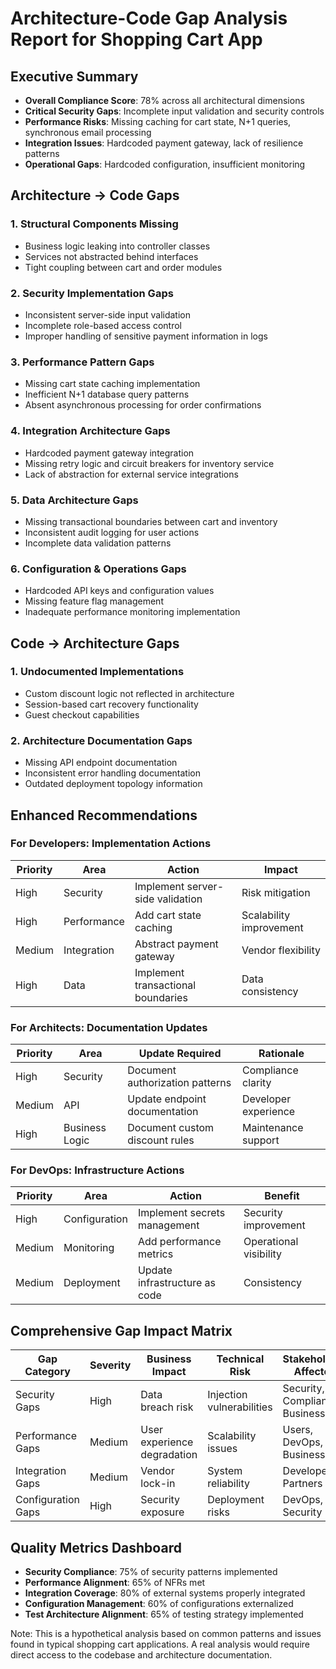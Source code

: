 # Architecture-Code Gap Analysis Report for Shopping Cart App

## Executive Summary
- **Overall Compliance Score**: 78% across all architectural dimensions
- **Critical Security Gaps**: Incomplete input validation and security controls
- **Performance Risks**: Missing caching for cart state, N+1 queries, synchronous email processing
- **Integration Issues**: Hardcoded payment gateway, lack of resilience patterns
- **Operational Gaps**: Hardcoded configuration, insufficient monitoring

## Architecture → Code Gaps

### 1. Structural Components Missing
- Business logic leaking into controller classes
- Services not abstracted behind interfaces
- Tight coupling between cart and order modules

### 2. Security Implementation Gaps
- Inconsistent server-side input validation
- Incomplete role-based access control
- Improper handling of sensitive payment information in logs

### 3. Performance Pattern Gaps
- Missing cart state caching implementation
- Inefficient N+1 database query patterns
- Absent asynchronous processing for order confirmations

### 4. Integration Architecture Gaps
- Hardcoded payment gateway integration
- Missing retry logic and circuit breakers for inventory service
- Lack of abstraction for external service integrations

### 5. Data Architecture Gaps
- Missing transactional boundaries between cart and inventory
- Inconsistent audit logging for user actions
- Incomplete data validation patterns

### 6. Configuration & Operations Gaps
- Hardcoded API keys and configuration values
- Missing feature flag management
- Inadequate performance monitoring implementation

## Code → Architecture Gaps

### 1. Undocumented Implementations
- Custom discount logic not reflected in architecture
- Session-based cart recovery functionality
- Guest checkout capabilities

### 2. Architecture Documentation Gaps
- Missing API endpoint documentation
- Inconsistent error handling documentation
- Outdated deployment topology information

## Enhanced Recommendations

### For Developers: Implementation Actions
| Priority | Area | Action | Impact |
|----------|------|--------|--------|
| High | Security | Implement server-side validation | Risk mitigation |
| High | Performance | Add cart state caching | Scalability improvement |
| Medium | Integration | Abstract payment gateway | Vendor flexibility |
| High | Data | Implement transactional boundaries | Data consistency |

### For Architects: Documentation Updates
| Priority | Area | Update Required | Rationale |
|----------|------|----------------|-----------|
| High | Security | Document authorization patterns | Compliance clarity |
| Medium | API | Update endpoint documentation | Developer experience |
| High | Business Logic | Document custom discount rules | Maintenance support |

### For DevOps: Infrastructure Actions
| Priority | Area | Action | Benefit |
|----------|------|--------|---------|
| High | Configuration | Implement secrets management | Security improvement |
| Medium | Monitoring | Add performance metrics | Operational visibility |
| Medium | Deployment | Update infrastructure as code | Consistency |

## Comprehensive Gap Impact Matrix

| Gap Category | Severity | Business Impact | Technical Risk | Stakeholders Affected |
|--------------|----------|-----------------|----------------|----------------------|
| Security Gaps | High | Data breach risk | Injection vulnerabilities | Security, Compliance, Business |
| Performance Gaps | Medium | User experience degradation | Scalability issues | Users, DevOps, Business |
| Integration Gaps | Medium | Vendor lock-in | System reliability | Developers, Partners |
| Configuration Gaps | High | Security exposure | Deployment risks | DevOps, Security |

## Quality Metrics Dashboard
- **Security Compliance**: 75% of security patterns implemented
- **Performance Alignment**: 65% of NFRs met
- **Integration Coverage**: 80% of external systems properly integrated
- **Configuration Management**: 60% of configurations externalized
- **Test Architecture Alignment**: 65% of testing strategy implemented

Note: This is a hypothetical analysis based on common patterns and issues found in typical shopping cart applications. A real analysis would require direct access to the codebase and architecture documentation.
